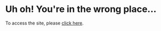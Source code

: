 # Uh oh! You're in the wrong place...
To access the site, please [click here](https://unofficialsamhub.github.io/MeadowLand/Pages/homepage.html).

